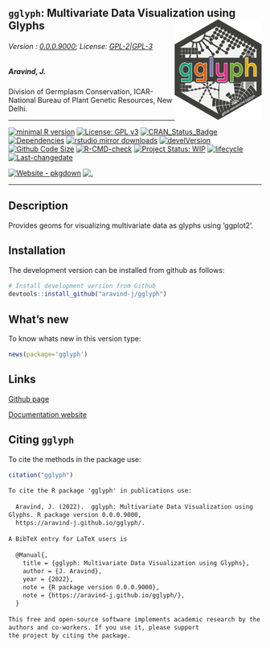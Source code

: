 
<!-- 
<img src="https://raw.githubusercontent.com/aravind-j/gglyph/master/inst/extdata/gglyph.png" width="20%" />
-->

## `gglyph`: Multivariate Data Visualization using Glyphs <img src="https://raw.githubusercontent.com/aravind-j/gglyph/master/inst/extdata/gglyph.png" align="right" alt="logo" width="173" height = "200" style = "border: none; float: right;">

###### Version : [0.0.0.9000](https://aravind-j.github.io/gglyph/); License: [GPL-2\|GPL-3](https://www.r-project.org/Licenses/)

##### Aravind, J.

Division of Germplasm Conservation, ICAR-National Bureau of Plant
Genetic Resources, New Delhi.

------------------------------------------------------------------------

[![minimal R
version](https://img.shields.io/badge/R%3E%3D-3.5.0-6666ff.svg?logo=R)](https://cran.r-project.org/)
[![License: GPL
v3](https://img.shields.io/badge/License-GPL%20v3-blue.svg)](https://www.gnu.org/licenses/gpl-3.0)
[![CRAN_Status_Badge](https://www.r-pkg.org/badges/version-last-release/gglyph)](https://cran.r-project.org/package=gglyph)
[![Dependencies](https://tinyverse.netlify.com/badge/gglyph)](https://cran.r-project.org/package=gglyph)
[![rstudio mirror
downloads](https://cranlogs.r-pkg.org/badges/grand-total/gglyph?color=green)](https://CRAN.R-project.org/package=gglyph)
[![develVersion](https://img.shields.io/badge/devel%20version-0.0.0.9000-orange.svg)](https://github.com/aravind-j/gglyph)
[![Github Code
Size](https://img.shields.io/github/languages/code-size/aravind-j/gglyph.svg)](https://github.com/aravind-j/gglyph)
[![R-CMD-check](https://github.com/aravind-j/gglyph/workflows/R-CMD-check/badge.svg)](https://github.com/aravind-j/gglyph/actions)
[![Project Status:
WIP](https://www.repostatus.org/badges/latest/wip.svg)](https://www.repostatus.org/#wip)
[![lifecycle](https://lifecycle.r-lib.org/articles/figures/lifecycle-maturing.svg)](https://lifecycle.r-lib.org/articles/stages.html#maturing)
[![Last-changedate](https://img.shields.io/badge/last%20change-2022--07--11-yellowgreen.svg)](https://github.com/aravind-j/gglyph/)
<!-- [![Zenodo DOI](https://zenodo.org/badge/DOI/10.5281/zenodo.xxxxxxxx.svg)](https://doi.org/10.5281/zenodo.xxxxxxxx) -->
[![Website -
pkgdown](https://img.shields.io/website-up-down-green-red/https/aravind-j.github.io/gglyph.svg)](https://aravind-j.github.io/gglyph/)
[![.](https://pro-pulsar-193905.appspot.com/UA-199996472-2/welcome-page)](https://github.com/aravind-j/google-analytics-beacon)
<!-- [![packageversion](https://img.shields.io/badge/Package%20version-0.2.3.3-orange.svg)](https://github.com/aravind-j/gglyph) -->
<!-- [![GitHub Download Count](https://github-basic-badges.herokuapp.com/downloads/aravind-j/gglyph/total.svg)] -->
<!-- [![Rdoc](http://www.rdocumentation.org/badges/version/gglyph)](http://www.rdocumentation.org/packages/gglyph) -->

------------------------------------------------------------------------

## Description

Provides geoms for visualizing multivariate data as glyphs using
‘ggplot2’.

## Installation

<!-- The package can be installed from CRAN as follows: -->

The development version can be installed from github as follows:

``` r
# Install development version from Github
devtools::install_github("aravind-j/gglyph")
```

<!-- ## Detailed tutorial
For a detailed tutorial (vignette) on how to used this package type:


```r
browseVignettes(package = 'gglyph')
```
The vignette for the latest version is also available [online](https://aravind-j.github.io/gglyph/articles.html).-->

## What’s new

To know whats new in this version type:

``` r
news(package='gglyph')
```

## Links

<!-- [CRAN page](https://cran.r-project.org/package=gglyph) -->

[Github page](https://github.com/aravind-j/gglyph)

[Documentation website](https://aravind-j.github.io/gglyph/)

<!-- [Zenodo DOI](https://doi.org/10.5281/zenodo.xxxxxxx) -->
<!-- ## CRAN checks -->

## Citing `gglyph`

To cite the methods in the package use:

``` r
citation("gglyph")
```


    To cite the R package 'gglyph' in publications use:

      Aravind, J. (2022).  gglyph: Multivariate Data Visualization using Glyphs. R package version 0.0.0.9000,
      https://aravind-j.github.io/gglyph/.

    A BibTeX entry for LaTeX users is

      @Manual{,
        title = {gglyph: Multivariate Data Visualization using Glyphs},
        author = {J. Aravind},
        year = {2022},
        note = {R package version 0.0.0.9000},
        note = {https://aravind-j.github.io/gglyph/},
      }

    This free and open-source software implements academic research by the authors and co-workers. If you use it, please support
    the project by citing the package.
